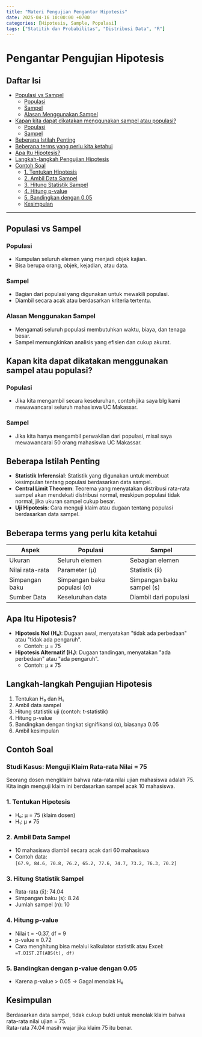 ```yaml
---
title: "Materi Pengujian Pengantar Hipotesis"
date: 2025-04-16 10:00:00 +0700
categories: [Hipotesis, Sample, Populasi]
tags: ["Statitik dan Probabilitas", "Distribusi Data", "R"]
---
```


# Pengantar Pengujian Hipotesis

## Daftar Isi
- [Populasi vs Sampel](#populasi-vs-sampel)
  - [Populasi](#populasi)
  - [Sampel](#sampel)
  - [Alasan Menggunakan Sampel](#alasan-menggunakan-sampel)
- [Kapan kita dapat dikatakan menggunakan sampel atau populasi?](#kapan-kita-dapat-dikatakan-menggunakan-sampel-atau-populasi)
  - [Populasi](#populasi-1)
  - [Sampel](#sampel-1)
- [Beberapa Istilah Penting](#beberapa-istilah-penting)
- [Beberapa terms yang perlu kita ketahui](#beberapa-terms-yang-perlu-kita-ketahui)
- [Apa Itu Hipotesis?](#apa-itu-hipotesis)
- [Langkah-langkah Pengujian Hipotesis](#langkah-langkah-pengujian-hipotesis)
- [Contoh Soal](#contoh-soal)
  - [1. Tentukan Hipotesis](#1-tentukan-hipotesis)
  - [2. Ambil Data Sampel](#2-ambil-data-sampel)
  - [3. Hitung Statistik Sampel](#3-hitung-statistik-sampel)
  - [4. Hitung p-value](#4-hitung-p-value)
  - [5. Bandingkan dengan 0.05](#5-bandingkan-p-value-dengan-005)
  - [Kesimpulan](#kesimpulan)

---

## Populasi vs Sampel

### Populasi
- Kumpulan seluruh elemen yang menjadi objek kajian.
- Bisa berupa orang, objek, kejadian, atau data.

### Sampel
- Bagian dari populasi yang digunakan untuk mewakili populasi.
- Diambil secara acak atau berdasarkan kriteria tertentu.

### Alasan Menggunakan Sampel
- Mengamati seluruh populasi membutuhkan waktu, biaya, dan tenaga besar.
- Sampel memungkinkan analisis yang efisien dan cukup akurat.

## Kapan kita dapat dikatakan menggunakan sampel atau populasi?

### Populasi
- Jika kita mengambil secara keseluruhan, contoh jika saya blg kami mewawancarai seluruh mahasiswa UC Makassar.

### Sampel 
- Jika kita hanya mengambil perwakilan dari populasi, misal saya mewawancarai 50 orang mahasiswa UC Makassar.

## Beberapa Istilah Penting

- **Statistik Inferensial**: Statistik yang digunakan untuk membuat kesimpulan tentang populasi berdasarkan data sampel.
- **Central Limit Theorem**: Teorema yang menyatakan distribusi rata-rata sampel akan mendekati distribusi normal, meskipun populasi tidak normal, jika ukuran sampel cukup besar.
- **Uji Hipotesis**: Cara menguji klaim atau dugaan tentang populasi berdasarkan data sampel.

## Beberapa terms yang perlu kita ketahui

| Aspek             | Populasi                    | Sampel                    |
|-------------------|-----------------------------|---------------------------|
| Ukuran            | Seluruh elemen              | Sebagian elemen           |
| Nilai rata-rata   | Parameter (μ)               | Statistik (x̄)             |
| Simpangan baku    | Simpangan baku populasi (σ) | Simpangan baku sampel (s) |
| Sumber Data       | Keseluruhan data            | Diambil dari populasi     |

## Apa Itu Hipotesis?

- **Hipotesis Nol (H₀)**: Dugaan awal, menyatakan "tidak ada perbedaan" atau "tidak ada pengaruh".  
  - Contoh: μ = 75
- **Hipotesis Alternatif (H₁)**: Dugaan tandingan, menyatakan "ada perbedaan" atau "ada pengaruh".  
  - Contoh: μ ≠ 75

## Langkah-langkah Pengujian Hipotesis

1. Tentukan H₀ dan H₁  
2. Ambil data sampel  
3. Hitung statistik uji (contoh: t-statistik)  
4. Hitung p-value  
5. Bandingkan dengan tingkat signifikansi (α), biasanya 0.05  
6. Ambil kesimpulan

## Contoh Soal

### Studi Kasus: Menguji Klaim Rata-rata Nilai = 75
Seorang dosen mengklaim bahwa rata-rata nilai ujian mahasiswa adalah 75. Kita ingin menguji klaim ini berdasarkan sampel acak 10 mahasiswa.

### 1. Tentukan Hipotesis
- H₀: μ = 75 (klaim dosen)  
- H₁: μ ≠ 75

### 2. Ambil Data Sampel
- 10 mahasiswa diambil secara acak dari 60 mahasiswa  
- Contoh data:  
  `[67.9, 84.6, 70.8, 76.2, 65.2, 77.6, 74.7, 73.2, 76.3, 70.2]`

### 3. Hitung Statistik Sampel
- Rata-rata (x̄): 74.04  
- Simpangan baku (s): 8.24  
- Jumlah sampel (n): 10

### 4. Hitung p-value
- Nilai t = -0.37, df = 9  
- p-value ≈ 0.72  
- Cara menghitung bisa melalui kalkulator statistik atau Excel:  
  `=T.DIST.2T(ABS(t), df)`

### 5. Bandingkan dengan p-value dengan 0.05
- Karena p-value > 0.05 → Gagal menolak H₀

## Kesimpulan
Berdasarkan data sampel, tidak cukup bukti untuk menolak klaim bahwa rata-rata nilai ujian = 75.  
Rata-rata 74.04 masih wajar jika klaim 75 itu benar.

